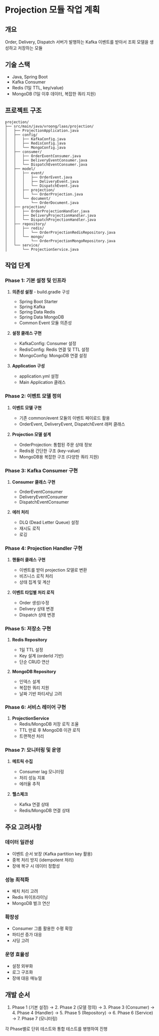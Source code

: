 # Projection 모듈 작업 계획

## 개요
Order, Delivery, Dispatch 서버가 발행하는 Kafka 이벤트를 받아서 조회 모델을 생성하고 저장하는 모듈

## 기술 스택
- Java, Spring Boot
- Kafka Consumer
- Redis (1일 TTL, key/value)
- MongoDB (1일 이후 데이터, 복잡한 쿼리 지원)

## 프로젝트 구조
```
projection/
├── src/main/java/vroong/laas/projection/
│   ├── ProjectionApplication.java
│   ├── config/
│   │   ├── KafkaConfig.java
│   │   ├── RedisConfig.java
│   │   └── MongoConfig.java
│   ├── consumer/
│   │   ├── OrderEventConsumer.java
│   │   ├── DeliveryEventConsumer.java
│   │   └── DispatchEventConsumer.java
│   ├── model/
│   │   ├── event/
│   │   │   ├── OrderEvent.java
│   │   │   ├── DeliveryEvent.java
│   │   │   └── DispatchEvent.java
│   │   ├── projection/
│   │   │   └── OrderProjection.java
│   │   └── document/
│   │       └── OrderDocument.java
│   ├── projection/
│   │   ├── OrderProjectionHandler.java
│   │   ├── DeliveryProjectionHandler.java
│   │   └── DispatchProjectionHandler.java
│   ├── repository/
│   │   ├── redis/
│   │   │   └── OrderProjectionRedisRepository.java
│   │   └── mongo/
│   │       └── OrderProjectionMongoRepository.java
│   └── service/
│       └── ProjectionService.java
```

## 작업 단계

### Phase 1: 기본 설정 및 인프라
1. **의존성 설정** - build.gradle 구성
   - Spring Boot Starter
   - Spring Kafka
   - Spring Data Redis
   - Spring Data MongoDB
   - Common Event 모듈 의존성

2. **설정 클래스 구현**
   - KafkaConfig: Consumer 설정
   - RedisConfig: Redis 연결 및 TTL 설정
   - MongoConfig: MongoDB 연결 설정

3. **Application 구성**
   - application.yml 설정
   - Main Application 클래스

### Phase 2: 이벤트 모델 정의
1. **이벤트 모델 구현**
   - 기존 common/event 모듈의 이벤트 페이로드 활용
   - OrderEvent, DeliveryEvent, DispatchEvent 래퍼 클래스

2. **Projection 모델 설계**
   - OrderProjection: 통합된 주문 상태 정보
   - Redis용 간단한 구조 (key-value)
   - MongoDB용 복잡한 구조 (다양한 쿼리 지원)

### Phase 3: Kafka Consumer 구현
1. **Consumer 클래스 구현**
   - OrderEventConsumer
   - DeliveryEventConsumer  
   - DispatchEventConsumer

2. **에러 처리**
   - DLQ (Dead Letter Queue) 설정
   - 재시도 로직
   - 로깅

### Phase 4: Projection Handler 구현
1. **핸들러 클래스 구현**
   - 이벤트를 받아 projection 모델로 변환
   - 비즈니스 로직 처리
   - 상태 집계 및 계산

2. **이벤트 타입별 처리 로직**
   - Order 생성/수정
   - Delivery 상태 변경
   - Dispatch 상태 변경

### Phase 5: 저장소 구현
1. **Redis Repository**
   - 1일 TTL 설정
   - Key 설계 (orderId 기반)
   - 단순 CRUD 연산

2. **MongoDB Repository**
   - 인덱스 설계
   - 복잡한 쿼리 지원
   - 날짜 기반 파티셔닝 고려

### Phase 6: 서비스 레이어 구현
1. **ProjectionService**
   - Redis/MongoDB 저장 로직 조율
   - TTL 만료 후 MongoDB 이관 로직
   - 트랜잭션 처리

### Phase 7: 모니터링 및 운영
1. **메트릭 수집**
   - Consumer lag 모니터링
   - 처리 성능 지표
   - 에러율 추적

2. **헬스체크**
   - Kafka 연결 상태
   - Redis/MongoDB 연결 상태

## 주요 고려사항

### 데이터 일관성
- 이벤트 순서 보장 (Kafka partition key 활용)
- 중복 처리 방지 (idempotent 처리)
- 장애 복구 시 데이터 정합성

### 성능 최적화
- 배치 처리 고려
- Redis 파이프라이닝
- MongoDB 벌크 연산

### 확장성
- Consumer 그룹 활용한 수평 확장
- 파티션 증가 대응
- 샤딩 고려

### 운영 효율성
- 설정 외부화
- 로그 구조화
- 장애 대응 매뉴얼

## 개발 순서
1. Phase 1 (기본 설정) → 2. Phase 2 (모델 정의) → 3. Phase 3 (Consumer) → 4. Phase 4 (Handler) → 5. Phase 5 (Repository) → 6. Phase 6 (Service) → 7. Phase 7 (모니터링)

각 Phase별로 단위 테스트와 통합 테스트를 병행하여 진행
